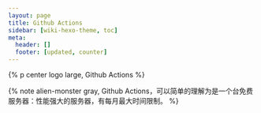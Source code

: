```yaml
---
layout: page
title: Github Actions
sidebar: [wiki-hexo-theme, toc]
meta:
  header: []
  footer: [updated, counter]
---
```


{% p center logo large, Github Actions %}

{% note alien-monster gray, Github Actions，可以简单的理解为是一个台免费服务器：性能强大的服务器，有每月最大时间限制。 %}
